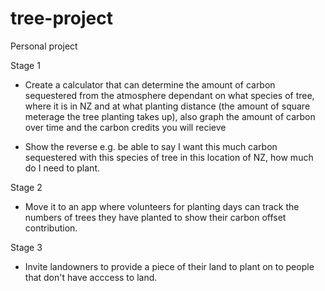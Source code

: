 # tree-project
Personal project

Stage 1 
- Create a calculator that can determine the amount of carbon sequestered from the atmosphere dependant on what species of tree, where it is in NZ and at what planting distance (the amount of square meterage the tree planting takes up), also graph the amount of carbon over time and the carbon credits you will recieve

- Show the reverse e.g. be able to say I want this much carbon sequestered with this species of tree in this location of NZ, how much do I need to plant.

Stage 2
- Move it to an app where volunteers for planting days can track the numbers of trees they have planted to show their carbon offset contribution.

Stage 3 
- Invite landowners to provide a piece of their land to plant on to people that don't have acccess to land.
